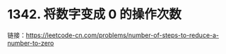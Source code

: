 # 1342. 将数字变成 0 的操作次数

链接：https://leetcode-cn.com/problems/number-of-steps-to-reduce-a-number-to-zero
